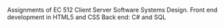 Assignments of EC 512 Client Server Software Systems Design.
Front end development in HTML5 and CSS
Back end: C# and SQL
